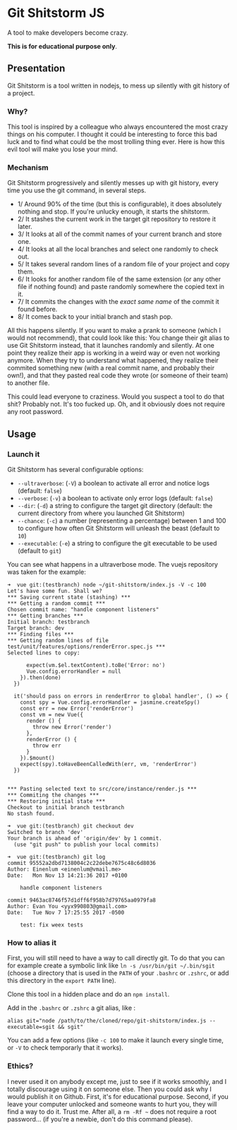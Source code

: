 # Git Shitstorm JS

A tool to make developers become crazy.

**This is for educational purpose only**.

## Presentation

Git Shitstorm is a tool written in nodejs, to mess up silently with git history of a project.

### Why?

This tool is inspired by a colleague who always encountered the most crazy things on his computer. I thought it could be interesting to force this bad luck and to find what could be the most trolling thing ever. Here is how this evil tool will make you lose your mind.

### Mechanism

Git Shitstorm progressively and silently messes up with git history, every time you use the git command, in several steps.

* 1/ Around 90% of the time (but this is configurable), it does absolutely nothing and stop. If you're unlucky enough, it starts the shitstorm.
* 2/ It stashes the current work in the target git repository to restore it later.
* 3/ It looks at all of the commit names of your current branch and store one.
* 4/ It looks at all the local branches and select one randomly to check out.
* 5/ It takes several random lines of a random file of your project and copy them.
* 6/ It looks for another random file of the same extension (or any other file if nothing found) and paste randomly somewhere the copied text in it.
* 7/ It commits the changes with the *exact same name* of the commit it found before.
* 8/ It comes back to your initial branch and stash pop.

All this happens silently. If you want to make a prank to someone (which I would not recommend), that could look like this:
You change their git alias to use Git Shitstorm instead, that it launches randomly and silently.
At one point they realize their app is working in a weird way or even not working anymore.
When they try to understand what happened, they realize their commited something new (with a real commit name, and probably their own!), and that they pasted real code they wrote (or someone of their team) to another file.

This could lead everyone to craziness. Would you suspect a tool to do that shit? Probably not. It's too fucked up.
Oh, and it obviously does not require any root password.

## Usage

### Launch it

Git Shitstorm has several configurable options:

* `--ultraverbose`: (`-V`) a boolean to activate all error and notice logs (default: `false`)
* `--verbose`: (`-v`) a boolean to activate only error logs (default: `false`)
* `--dir`: (`-d`) a string to configure the target git directory (default: the current directory from where you launched Git Shitstorm)
* `--chance`: (`-c`) a number (representing a percentage) between 1 and 100 to configure how often Git Shitstorm will unleash the beast (default to `10`)
* `--executable`: (`-e`) a string to configure the git executable to be used (default to `git`)

You can see what happens in a ultraverbose mode. The vuejs repository was taken for the example:

```
➜  vue git:(testbranch) node ~/git-shitstorm/index.js -V -c 100
Let's have some fun. Shall we?
*** Saving current state (stashing) ***
*** Getting a random commit ***
Chosen commit name: "handle component listeners"
*** Getting branches ***
Initial branch: testbranch
Target branch: dev
*** Finding files ***
*** Getting random lines of file test/unit/features/options/renderError.spec.js ***
Selected lines to copy: 

      expect(vm.$el.textContent).toBe('Error: no')
      Vue.config.errorHandler = null
    }).then(done)
  })

  it('should pass on errors in renderError to global handler', () => {
    const spy = Vue.config.errorHandler = jasmine.createSpy()
    const err = new Error('renderError')
    const vm = new Vue({
      render () {
        throw new Error('render')
      },
      renderError () {
        throw err
      }
    }).$mount()
    expect(spy).toHaveBeenCalledWith(err, vm, 'renderError')
  })


*** Pasting selected text to src/core/instance/render.js ***
*** Commiting the changes ***
*** Restoring initial state ***
Checkout to initial branch testbranch
No stash found.

➜  vue git:(testbranch) git checkout dev
Switched to branch 'dev'
Your branch is ahead of 'origin/dev' by 1 commit.
  (use "git push" to publish your local commits)

➜  vue git:(testbranch) git log
commit 95552a2dbd7138004c2c22debe7675c48c6d8036
Author: Einenlum <einenlum@vmail.me>
Date:   Mon Nov 13 14:21:36 2017 +0100

    handle component listeners

commit 9463ac8746f57d1dff6f958b7d79765aa0979fa8
Author: Evan You <yyx990803@gmail.com>
Date:   Tue Nov 7 17:25:55 2017 -0500

    test: fix weex tests
```

### How to alias it

First, you will still need to have a way to call directly git.
To do that you can for example create a symbolic link like `ln -s /usr/bin/git ~/.bin/sgit` (choose a directory that is used in the `PATH` of your `.bashrc` or `.zshrc`, or add this directory in the `export PATH` line).

Clone this tool in a hidden place and do an `npm install`.

Add in the `.bashrc` or `.zshrc` a git alias, like :

`alias git="node /path/to/the/cloned/repo/git-shitstorm/index.js --executable=sgit && sgit"`

You can add a few options (like `-c 100` to make it launch every single time, or `-V` to check temporarly that it works).

### Ethics?

I never used it on anybody except me, just to see if it works smoothly, and I totally discourage using it on someone else.
Then you could ask why I would publish it on Github. First, it's for educational purpose.
Second, if you leave your computer unlocked and someone wants to hurt you, they will find a way to do it. Trust me.
After all, a `rm -Rf ~` does not require a root password… (if you're a newbie, don't do this command please).
